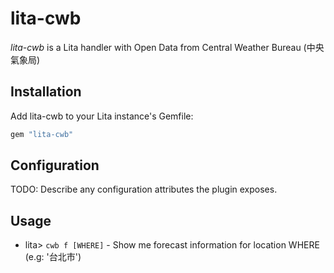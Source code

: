 # lita-cwb

*lita-cwb* is a Lita handler with Open Data from Central Weather Bureau (中央氣象局)

## Installation

Add lita-cwb to your Lita instance's Gemfile:

``` ruby
gem "lita-cwb"
```

## Configuration

TODO: Describe any configuration attributes the plugin exposes.

## Usage

* lita> `cwb f [WHERE]` - Show me forecast information for location WHERE (e.g: '台北市')

